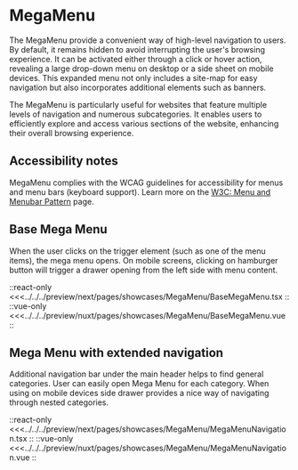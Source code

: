 # MegaMenu

The MegaMenu provide a convenient way of high-level navigation to users. By default, it remains hidden to avoid interrupting the user's browsing experience. It can be activated either through a click or hover action, revealing a large drop-down menu on desktop or a side sheet on mobile devices. This expanded menu not only includes a site-map for easy navigation but also incorporates additional elements such as banners.

The MegaMenu is particularly useful for websites that feature multiple levels of navigation and numerous subcategories. It enables users to efficiently explore and access various sections of the website, enhancing their overall browsing experience.

## Accessibility notes

MegaMenu complies with the WCAG guidelines for accessibility for menus and menu bars (keyboard support). Learn more on the [W3C: Menu and Menubar Pattern](https://www.w3.org/WAI/ARIA/apg/patterns/menubar/) page.

## Base Mega Menu

 When the user clicks on the trigger element (such as one of the menu items), the mega menu opens. On mobile screens, clicking on hamburger button will trigger a drawer opening from the left side with menu content.

<Showcase showcase-name="MegaMenu/BaseMegaMenu" no-paddings style="min-height: 500px;">

::react-only
<<<../../../preview/next/pages/showcases/MegaMenu/BaseMegaMenu.tsx
::
::vue-only
<<<../../../preview/nuxt/pages/showcases/MegaMenu/BaseMegaMenu.vue
::

</Showcase>

## Mega Menu with extended navigation

Additional navigation bar under the main header helps to find general categories. User can easily open Mega Menu for each category. When using on mobile devices side drawer provides a nice way of navigating through nested categories.

<Showcase showcase-name="MegaMenu/MegaMenuNavigation" no-paddings style="min-height: 600px;">

::react-only
<<<../../../preview/next/pages/showcases/MegaMenu/MegaMenuNavigation.tsx
::
::vue-only
<<<../../../preview/nuxt/pages/showcases/MegaMenu/MegaMenuNavigation.vue
::

</Showcase>
